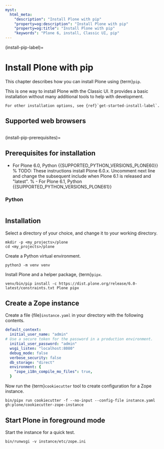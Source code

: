 ```yaml
---
myst:
  html_meta:
    "description": "Install Plone with pip"
    "property=og:description": "Install Plone with pip"
    "property=og:title": "Install Plone with pip"
    "keywords": "Plone 6, install, Classic UI, pip"
---
```


(install-pip-label)=

# Install Plone with pip

This chapter describes how you can install Plone using {term}`pip`.

This is one way to install Plone with the Classic UI.
It provides a basic installation without many additional tools to help with development.

```{seealso}
For other installation options, see {ref}`get-started-install-label`.
```


## Supported web browsers

```{include} /_inc/_install-browser-reqs-classic-ui.md
```


(install-pip-prerequisites)=

## Prerequisites for installation

-   For Plone 6.0, Python {{SUPPORTED_PYTHON_VERSIONS_PLONE60}}
% TODO: These instructions install Plone 6.0.x. Uncomment next line and change the subsequent include when Plone 6.1 is released and "latest".
% -   For Plone 6.1, Python {{SUPPORTED_PYTHON_VERSIONS_PLONE61}}


### Python

```{include} /_inc/_install-python-plone60.md
```


## Installation

Select a directory of your choice, and change it to your working directory.

```shell
mkdir -p <my_projects>/plone
cd <my_projects>/plone
```

Create a Python virtual environment.

```shell
python3 -m venv venv
```

Install Plone and a helper package, {term}`pipx`.

```shell
venv/bin/pip install -c https://dist.plone.org/release/6.0-latest/constraints.txt Plone pipx
```


## Create a Zope instance

Create a file {file}`instance.yaml` in your directory with the following contents.

```yaml
default_context:
  initial_user_name: "admin"
# Use a secure token for the password in a production environment.
  initial_user_password: "admin"
  wsgi_listen: "localhost:8080"
  debug_mode: false
  verbose_security: false
  db_storage: "direct"
  environment: {
    "zope_i18n_compile_mo_files": true,
  }
```

Now run the {term}`cookiecutter` tool to create configuration for a Zope instance.

```
bin/pipx run cookiecutter -f --no-input --config-file instance.yaml gh:plone/cookiecutter-zope-instance
```


## Start Plone in foreground mode

Start the instance for a quick test.

```shell
bin/runwsgi -v instance/etc/zope.ini
```

```{include} /_inc/_create-classic-ui-instance.md
```
